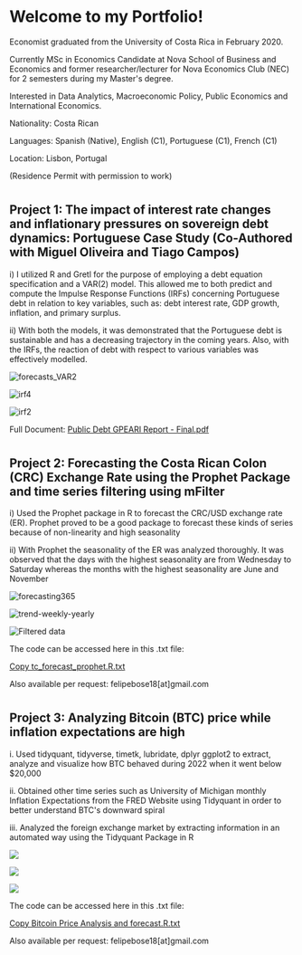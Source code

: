 # Welcome to my Portfolio!

Economist graduated from the University of Costa Rica in February 2020.

Currently MSc in Economics Candidate at Nova School of Business and Economics and former researcher/lecturer for Nova Economics Club (NEC) for 2 semesters during my Master's degree.

Interested in Data Analytics, Macroeconomic Policy, Public Economics and International Economics.

Nationality: Costa Rican

Languages: Spanish (Native), English (C1), Portuguese (C1), French (C1)

Location: Lisbon, Portugal
 
(Residence Permit with permission to work)

#

## Project 1: The impact of interest rate changes and inflationary pressures on sovereign debt dynamics: Portuguese Case Study (Co-Authored with Miguel Oliveira and Tiago Campos)

i) I utilized R and Gretl for the purpose of employing a debt equation specification and a VAR(2) model. This allowed me to both predict and compute the Impulse Response Functions (IRFs) concerning Portuguese debt in relation to key variables, such as: debt interest rate, GDP growth, inflation, and primary surplus.

ii) With both the models, it was demonstrated that the Portuguese debt is sustainable and has a decreasing trajectory in the coming years. Also, with the IRFs, the reaction of debt with respect to various variables was effectively modelled. 

![forecasts_VAR2](https://github.com/lufebose/lufebose.github.io/assets/109878424/c55dd2ba-32b0-402a-aa82-0f3d40dfbc24)

![irf4](https://github.com/lufebose/lufebose.github.io/assets/109878424/82c5d9ea-597c-45ba-8b50-072bc0107a27)

![irf2](https://github.com/lufebose/lufebose.github.io/assets/109878424/a1e27894-b9a8-4851-b314-f4d814e7804e)

Full Document:
[Public Debt GPEARI Report - Final.pdf](https://github.com/lufebose/lufebose.github.io/files/12427787/Public.Debt.GPEARI.Report.-.Final.pdf)

#

## Project 2: Forecasting the Costa Rican Colon (CRC) Exchange Rate using the Prophet Package and time series filtering using mFilter

i) Used the Prophet package in R to forecast the CRC/USD exchange rate (ER). Prophet proved to be a good package to forecast these kinds of series because of non-linearity and high seasonality

ii) With Prophet the seasonality of the ER was analyzed thoroughly. It was observed that the days with the highest seasonality are from Wednesday to Saturday whereas the months with the highest seasonality are June and November

![forecasting365](https://github.com/lufebose/lufebose.github.io/assets/109878424/990573c6-8ae5-4df5-bd74-75e2b4d34f36)

![trend-weekly-yearly](https://github.com/lufebose/lufebose.github.io/assets/109878424/8fa69be7-b44e-4434-8ed1-0f32ab04c898)

![Filtered data](https://github.com/lufebose/lufebose.github.io/assets/109878424/93812911-f126-4358-9a28-84522d964495)

The code can be accessed here in this .txt file:

[Copy tc_forecast_prophet.R.txt](https://github.com/lufebose/lufebose.github.io/files/12428258/Copy.tc_forecast_prophet.R.txt) 

Also available per request: felipebose18[at]gmail.com

#

## Project 3: Analyzing Bitcoin (BTC) price while inflation expectations are high 

i. Used tidyquant, tidyverse, timetk, lubridate, dplyr ggplot2 to extract, analyze and visualize how BTC behaved during 2022 when it went below $20,000 

ii. Obtained other time series such as University of Michigan monthly Inflation Expectations from the FRED Website using Tidyquant in order to better understand BTC's downward spiral

iii. Analyzed the foreign exchange market by extracting information in an automated way using the Tidyquant Package in R

![](https://github.com/lufebose/R-Data-Science-Portfolio/blob/fc494e85d7ebfeb2f161d94a9dcdcd467eea1696/images/btc_price.png)

![](https://github.com/lufebose/R-Data-Science-Portfolio/blob/82a8322c8d0a54b570c6162aa533cdb90ab65caa/images/infl_exp.png)

![](https://github.com/lufebose/R-Data-Science-Portfolio/blob/6a924f085f391ce8e9675cb8397ee9698b6f4958/images/dollar2022.png)

The code can be accessed here in this .txt file: 

[Copy Bitcoin Price Analysis and forecast.R.txt](https://github.com/lufebose/lufebose.github.io/files/12428320/Copy.Bitcoin.Price.Analysis.and.forecast.R.txt) 

Also available per request: felipebose18[at]gmail.com






